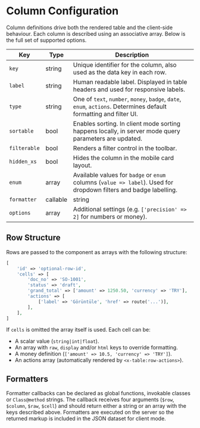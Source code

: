 # Column Configuration

Column definitions drive both the rendered table and the client-side behaviour. Each column is described using an associative array. Below is the full set of supported options.

| Key | Type | Description |
| --- | --- | --- |
| `key` | string | Unique identifier for the column, also used as the data key in each row. |
| `label` | string | Human readable label. Displayed in table headers and used for responsive labels. |
| `type` | string | One of `text`, `number`, `money`, `badge`, `date`, `enum`, `actions`. Determines default formatting and filter UI. |
| `sortable` | bool | Enables sorting. In client mode sorting happens locally, in server mode query parameters are updated. |
| `filterable` | bool | Renders a filter control in the toolbar. |
| `hidden_xs` | bool | Hides the column in the mobile card layout. |
| `enum` | array | Available values for `badge` or `enum` columns (`value => label`). Used for dropdown filters and badge labelling. |
| `formatter` | callable|string | Optional formatter callback. Receives the row, column and raw value. Should return a string or an array containing `html`, `display` and `raw`. |
| `options` | array | Additional settings (e.g. `['precision' => 2]` for numbers or money). |

## Row Structure

Rows are passed to the component as arrays with the following structure:

```php
[
    'id' => 'optional-row-id',
    'cells' => [
        'doc_no' => 'SO-1001',
        'status' => 'draft',
        'grand_total' => ['amount' => 1250.50, 'currency' => 'TRY'],
        'actions' => [
            ['label' => 'Görüntüle', 'href' => route('...')],
        ],
    ],
]
```

If `cells` is omitted the array itself is used. Each cell can be:

- A scalar value (`string|int|float`).
- An array with `raw`, `display` and/or `html` keys to override formatting.
- A money definition (`['amount' => 10.5, 'currency' => 'TRY']`).
- An actions array (automatically rendered by `<x-table:row-actions>`).

## Formatters

Formatter callbacks can be declared as global functions, invokable classes or `Class@method` strings. The callback receives four arguments (`$row`, `$column`, `$raw`, `$cell`) and should return either a string or an array with the keys described above. Formatters are executed on the server so the returned markup is included in the JSON dataset for client mode.
